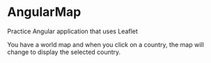 AngularMap
==========

Practice Angular application that uses Leaflet

You have a world map and when you click on a country, the map will change to display the selected country.